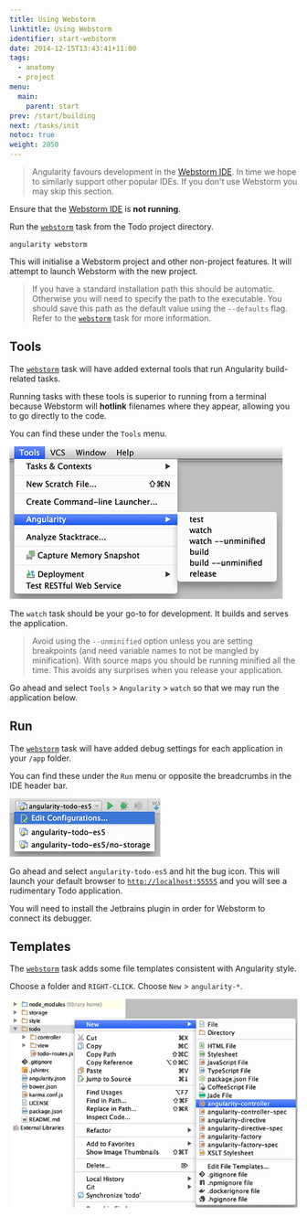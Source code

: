```yaml
---
title: Using Webstorm
linktitle: Using Webstorm
identifier: start-webstorm
date: 2014-12-15T13:43:41+11:00
tags:
  - anatomy
  - project
menu:
  main:
    parent: start
prev: /start/building
next: /tasks/init
notoc: true
weight: 2050
---
```


> Angularity favours development in the [Webstorm IDE](https://www.jetbrains.com/webstorm/). In time we hope to
similarly support other popular IDEs. If you don't use Webstorm you may skip this section.

Ensure that the [Webstorm IDE](https://www.jetbrains.com/webstorm/) is **not running**.

Run the [`webstorm`](/tasks/test) task from the Todo project directory.

    angularity webstorm

This will initialise a Webstorm project and other non-project features. It will attempt to launch Webstorm with the new
project.

> If you have a standard installation path this should be automatic. Otherwise you will need to specify the path to the
executable. You should save this path as the default value using the `--defaults` flag. Refer to the
[`webstorm`](/tasks/test) task for more information.

## Tools

The [`webstorm`](/tasks/test) task will have added external tools that run Angularity build-related tasks.

Running tasks with these tools is superior to running from a terminal because Webstorm will **hotlink** filenames where
they appear, allowing you to go directly to the code.

You can find these under the `Tools` menu.

![new template](/img/webstorm-external-tools.png)

The `watch` task should be your go-to for development. It builds and serves the application.

> Avoid using the `--unminified` option unless you are setting breakpoints (and need variable names to not be mangled by
minification). With source maps you should be running minified all the time. This avoids any surprises when you
release your application.

Go ahead and select `Tools` > `Angularity` > `watch` so that we may run the application below.

## Run

The [`webstorm`](/tasks/test) task will have added debug settings for each application in your `/app` folder.

You can find these under the `Run` menu or opposite the breadcrumbs in the IDE header bar.

![run configuration](/img/webstorm-run-config.png)

Go ahead and select `angularity-todo-es5` and hit the bug icon. This will launch your default browser to
[`http://localhost:55555`](http://localhost:55555) and you will see a rudimentary Todo application.

You will need to install the Jetbrains plugin in order for Webstorm to connect its debugger.

## Templates

The [`webstorm`](/tasks/test) task adds some file templates consistent with Angularity style.

Choose a folder and `RIGHT-CLICK`. Choose `New` > `angularity-*`.

![new template](/img/webstorm-new-template.png)

